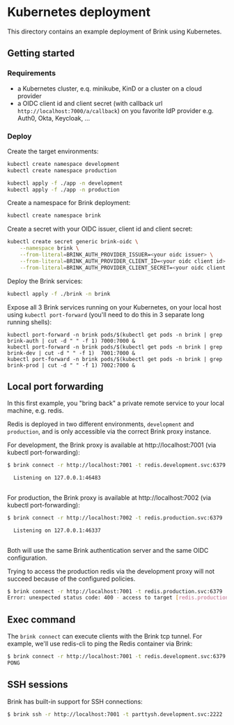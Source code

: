 # Kubernetes deployment

This directory contains an example deployment of Brink using Kubernetes.

## Getting started

### Requirements

- a Kubernetes cluster, e.q. minikube, KinD or a cluster on a cloud provider
- a OIDC client id and client secret (with callback url `http://localhost:7000/a/callback`) on you favorite IdP provider e.g. Auth0, Okta, Keycloak, ...

### Deploy 

Create the target environments:

```bash
kubectl create namespace development
kubectl create namespace production

kubectl apply -f ./app -n development
kubectl apply -f ./app -n production
```

Create a namespace for Brink deployment:

```bash
kubectl create namespace brink
```

Create a secret with your OIDC issuer, client id and client secret:

```bash
kubectl create secret generic brink-oidc \
    --namespace brink \
    --from-literal=BRINK_AUTH_PROVIDER_ISSUER=<your oidc issuer> \
    --from-literal=BRINK_AUTH_PROVIDER_CLIENT_ID=<your oidc client id> \
    --from-literal=BRINK_AUTH_PROVIDER_CLIENT_SECRET=<your oidc client secret>
```

Deploy the Brink services:

```bash
kubectl apply -f ./brink -n brink
```

Expose all 3 Brink services running on your Kubernetes, on your local host using `kubectl port-forward` (you'll need to
do this in 3 separate long running shells):

```shell
kubectl port-forward -n brink pods/$(kubectl get pods -n brink | grep brink-auth | cut -d " " -f 1) 7000:7000 &
kubectl port-forward -n brink pods/$(kubectl get pods -n brink | grep brink-dev | cut -d " " -f 1)  7001:7000 &
kubectl port-forward -n brink pods/$(kubectl get pods -n brink | grep brink-prod | cut -d " " -f 1) 7002:7000 &
```

## Local port forwarding

In this first example, you "bring back" a private remote service to your local machine, e.g. redis.

Redis is deployed in two different environments, `development` and `production`, and is only accessible via the correct Brink proxy instance.

For development, the Brink proxy is available at http://localhost:7001 (via kubectl port-forwarding):

```bash
$ brink connect -r http://localhost:7001 -t redis.development.svc:6379

  Listening on 127.0.0.1:46483
  
```

For production, the Brink proxy is available at http://localhost:7002 (via kubectl port-forwarding):

```bash
$ brink connect -r http://localhost:7002 -t redis.production.svc:6379

  Listening on 127.0.0.1:46337
  
```

Both will use the same Brink authentication server and the same OIDC configuration.

Trying to access the production redis via the development proxy will not succeed because of the configured policies.

```bash
$ brink connect -r http://localhost:7001 -t redis.production.svc:6379
Error: unexpected status code: 400 - access to target [redis.production.svc:6379] is denied
```

## Exec command

The `brink connect` can execute clients with the Brink tcp tunnel.
For example, we'll use redis-cli to ping the Redis container via Brink:

```bash
$ brink connect -r http://localhost:7001 -t redis.development.svc:6379 --exec redis-cli -- -p {{brink.port}} ping
PONG
```

## SSH sessions

Brink has built-in support for SSH connections:

```bash
$ brink ssh -r http://localhost:7001 -t parttysh.development.svc:2222
```